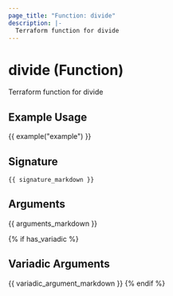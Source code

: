 ```yaml
---
page_title: "Function: divide"
description: |-
  Terraform function for divide
---
```


# divide (Function)

Terraform function for divide

## Example Usage

{{ example("example") }}

## Signature

`{{ signature_markdown }}`

## Arguments

{{ arguments_markdown }}

{% if has_variadic %}
## Variadic Arguments

{{ variadic_argument_markdown }}
{% endif %}
